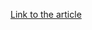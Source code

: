 [Link to the article](https://unit42.paloaltonetworks.com/multiple-artradownloader-variants-used-by-bitter-to-target-pakistan/)
